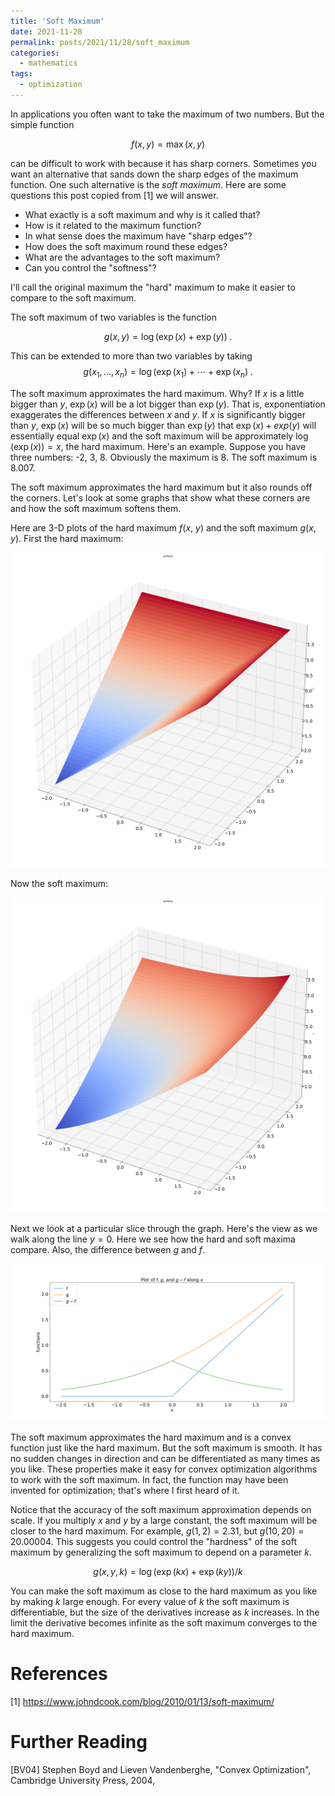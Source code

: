 ```yaml
---
title: 'Soft Maximum'
date: 2021-11-28
permalink: posts/2021/11/28/soft_maximum
categories: 
  - mathematics
tags:
  - optimization
---
```

In applications you often want to take the maximum of two numbers. But the simple function

$$f(x, y) = \max(x, y)$$

can be difficult to work with because it has sharp corners. Sometimes you want an alternative that sands down the sharp edges of the maximum function. One such alternative is the *soft maximum*. Here are some questions this post copied from [1] we will answer.

- What exactly is a soft maximum and why is it called that?
- How is it related to the maximum function?
- In what sense does the maximum have "sharp edges"?
- How does the soft maximum round these edges?
- What are the advantages to the soft maximum?
- Can you control the "softness"?

I'll call the original maximum the "hard" maximum to make it easier to compare to the soft maximum.

The soft maximum of two variables is the function

$$g(x, y) = \log(\exp(x) + \exp(y) )\;.$$

This can be extended to more than two variables by taking
$$g(x_1, \ldots, x_n) = \log( \exp(x_1) + \cdots + \exp(x_n)\;.$$

The soft maximum approximates the hard maximum. Why? If $x$ is a little bigger than $y$, $\exp(x)$ will be a lot bigger than $\exp(y)$. That is, exponentiation exaggerates the differences between $x$ and $y$. If $x$ is significantly bigger than $y$, $\exp(x)$ will be so much bigger than $\exp(y)$ that $\exp(x) + exp(y)$ will essentially equal $\exp(x)$ and the soft maximum will be approximately $\log(\exp(x) ) = x$, the hard maximum. Here's an example. Suppose you have three numbers: -2, 3, 8.
Obviously the maximum is 8. The soft maximum is 8.007.

The soft maximum approximates the hard maximum but it also rounds off the corners. Let's look at some graphs that show what these corners are and how the soft maximum softens them.

Here are 3-D plots of the hard maximum *f*(*x*, *y*) and the soft
maximum *g*(*x*, *y*). First the hard maximum:

![](https://raw.githubusercontent.com/hsteinshiromoto/blog/master/posts/2021-11-28-blog-post_soft_maximum/f.svg)

Now the soft maximum:

![](https://raw.githubusercontent.com/hsteinshiromoto/blog/master/posts/2021-11-28-blog-post_soft_maximum/g.svg)

Next we look at a particular slice through the graph. Here's the view as we walk along the line $y=0$. Here we see how the hard and soft maxima compare. Also, the difference between $g$ and $f$.

![](https://raw.githubusercontent.com/hsteinshiromoto/blog/master/posts/2021-11-28-blog-post_soft_maximum/plot_along_x.svg)

The soft maximum approximates the hard maximum and is a convex function just like the hard maximum. But the soft maximum is smooth. It has no sudden changes in direction and can be differentiated as many times as you like. These properties make it easy for convex optimization algorithms to work with the soft maximum. In fact, the function may have been invented for optimization; that's where I first heard of it.

Notice that the accuracy of the soft maximum approximation depends on
scale. If you multiply $x$ and $y$ by a large constant, the soft maximum will be closer to the hard maximum. For example, $g(1, 2) = 2.31$, but $g(10, 20) = 20.00004$. This suggests you could control the "hardness" of the soft maximum by generalizing the soft maximum to depend on a parameter $k$.

$$g(x, y, k) = \log( \exp(kx) + \exp(ky) ) / k$$

You can make the soft maximum as close to the hard maximum as you like
by making $k$ large enough. For every value of $k$ the soft maximum is
differentiable, but the size of the derivatives increase as $k$ increases. In the limit the derivative becomes infinite as the soft
maximum converges to the hard maximum.


# References

[1] https://www.johndcook.com/blog/2010/01/13/soft-maximum/

# Further Reading

[BV04] Stephen Boyd and Lieven Vandenberghe, "Convex Optimization", Cambridge University Press, 2004, 